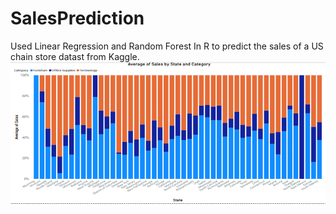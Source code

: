 # SalesPrediction
Used Linear Regression and Random Forest In R to predict the sales of a US chain store datast from Kaggle. 
![](/images/R.png)
